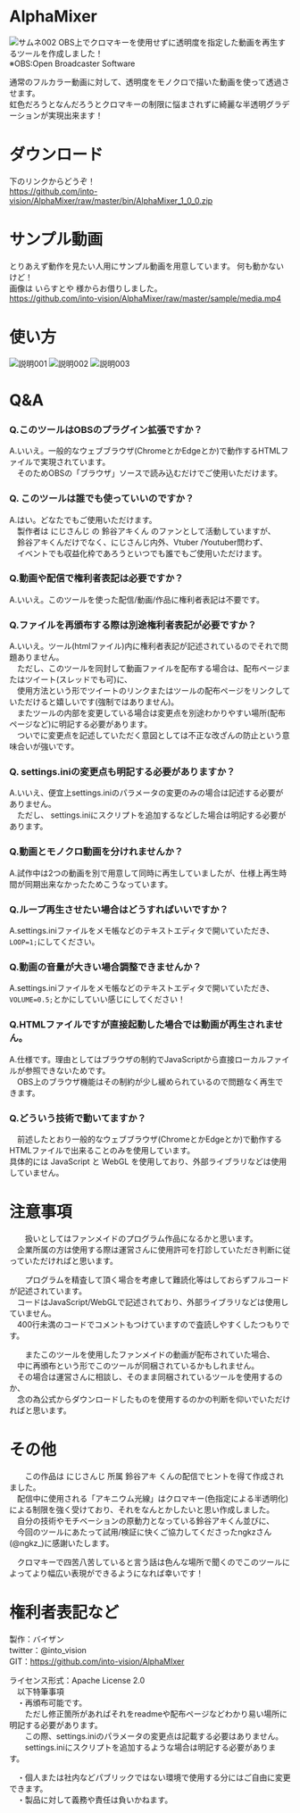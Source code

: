 # AlphaMixer
![サムネ002](https://user-images.githubusercontent.com/67828511/86532856-f4be2600-bf07-11ea-95bc-2de121816206.png)
OBS上でクロマキーを使用せずに透明度を指定した動画を再生するツールを作成しました！  
※OBS:Open Broadcaster Software  

通常のフルカラー動画に対して、透明度をモノクロで描いた動画を使って透過させます。  
虹色だろうとなんだろうとクロマキーの制限に悩まされずに綺麗な半透明グラデーションが実現出来ます！

# ダウンロード
下のリンクからどうぞ！  
https://github.com/into-vision/AlphaMixer/raw/master/bin/AlphaMixer_1_0_0.zip

# サンプル動画
とりあえず動作を見たい人用にサンプル動画を用意しています。 何も動かないけど！  
画像は いらすとや 様からお借りしました。  
https://github.com/into-vision/AlphaMixer/raw/master/sample/media.mp4

# 使い方
![説明001](https://user-images.githubusercontent.com/67828511/86533193-44055600-bf0a-11ea-876d-8df3b27eb8c6.png)
![説明002](https://user-images.githubusercontent.com/67828511/86533207-626b5180-bf0a-11ea-9ee2-079562ff07b4.png)
![説明003](https://user-images.githubusercontent.com/67828511/86533190-3cde4800-bf0a-11ea-9c89-1cb65cfb7ce8.png)

# Q&A
### Q.このツールはOBSのプラグイン拡張ですか？  
A.いいえ。一般的なウェブブラウザ(ChromeとかEdgeとか)で動作するHTMLファイルで実現されています。  
　そのためOBSの「ブラウザ」ソースで読み込むだけでご使用いただけます。  

### Q. このツールは誰でも使っていいのですか？  
A.はい。どなたでもご使用いただけます。  
　製作者は にじさんじ の 鈴谷アキくん のファンとして活動していますが、  
　鈴谷アキくんだけでなく、にじさんじ内外、Vtuber /Youtuber問わず、  
　イベントでも収益化枠であろうといつでも誰でもご使用いただけます。  

### Q.動画や配信で権利者表記は必要ですか？  
A.いいえ。このツールを使った配信/動画/作品に権利者表記は不要です。  

### Q.ファイルを再頒布する際は別途権利者表記が必要ですか？  
A.いいえ。ツール(htmlファイル)内に権利者表記が記述されているのでそれで問題ありません。  
　ただし、このツールを同封して動画ファイルを配布する場合は、配布ページまたはツイート(スレッドでも可)に、  
　使用方法という形でツイートのリンクまたはツールの配布ページをリンクしていただけると嬉しいです(強制ではありません)。  
　またツールの内部を変更している場合は変更点を別途わかりやすい場所(配布ページなど)に明記する必要があります。  
　ついでに変更点を記述していただく意図としては不正な改ざんの防止という意味合いが強いです。

### Q. settings.iniの変更点も明記する必要がありますか？  
A.いいえ、便宜上settings.iniのパラメータの変更のみの場合は記述する必要がありません。  
　ただし、 settings.iniにスクリプトを追加するなどした場合は明記する必要があります。  

### Q.動画とモノクロ動画を分けれませんか？  
A.試作中は2つの動画を別で用意して同時に再生していましたが、仕様上再生時間が同期出来なかったためこうなっています。  

### Q.ループ再生させたい場合はどうすればいいですか？  
A.settings.iniファイルをメモ帳などのテキストエディタで開いていただき、`LOOP=1;`にしてください。  

### Q.動画の音量が大きい場合調整できませんか？  
A.settings.iniファイルをメモ帳などのテキストエディタで開いていただき、`VOLUME=0.5;`とかにしていい感じにしてください！  

### Q.HTMLファイルですが直接起動した場合では動画が再生されません。  
A.仕様です。理由としてはブラウザの制約でJavaScriptから直接ローカルファイルが参照できないためです。  
　OBS上のブラウザ機能はその制約が少し緩められているので問題なく再生できます。  

### Q.どういう技術で動いてますか？  
　前述したとおり一般的なウェブブラウザ(ChromeとかEdgeとか)で動作するHTMLファイルで出来ることのみを使用しています。  
 具体的には JavaScript と WebGL を使用しており、外部ライブラリなどは使用していません。  


# 注意事項
　　扱いとしてはファンメイドのプログラム作品になるかと思います。  
　企業所属の方は使用する際は運営さんに使用許可を打診していただき判断に従っていただければと思います。  

　　プログラムを精査して頂く場合を考慮して難読化等はしておらずフルコードが記述されています。  
　コードはJavaScript/WebGLで記述されており、外部ライブラリなどは使用していません。  
　400行未満のコードでコメントもつけていますので査読しやすくしたつもりです。  
 
　　またこのツールを使用したファンメイドの動画が配布されていた場合、  
　中に再頒布という形でこのツールが同梱されているかもしれません。  
　その場合は運営さんに相談し、そのまま同梱されているツールを使用するのか、  
　念の為公式からダウンロードしたものを使用するのかの判断を仰いでいただければと思います。   
 
# その他
　　この作品は にじさんじ 所属 鈴谷アキ くんの配信でヒントを得て作成されました。  
　配信中に使用される「アキニウム光線」はクロマキー(色指定による半透明化)による制限を強く受けており、それをなんとかしたいと思い作成しました。  
　自分の技術やモチベーションの原動力となっている鈴谷アキくん並びに、  
　今回のツールにあたって試用/検証に快くご協力してくださったngkzさん(@ngkz_)に感謝いたします。  
 
　クロマキーで四苦八苦していると言う話は色んな場所で聞くのでこのツールによってより幅広い表現ができるようになれば幸いです！

# 権利者表記など

製作：バイザン  
twitter：@into_vision  
GIT：https://github.com/into-vision/AlphaMIxer  

ライセンス形式：Apache License 2.0  
　以下特筆事項  
　・再頒布可能です。  
　　ただし修正箇所があればそれをreadmeや配布ページなどわかり易い場所に明記する必要があります。  
　　この際、settings.iniのパラメータの変更点は記載する必要はありません。  
　　settings.iniにスクリプトを追加するような場合は明記する必要があります。  

　・個人または社内などパブリックではない環境で使用する分にはご自由に変更できます。  
　・製品に対して義務や責任は負いかねます。  
